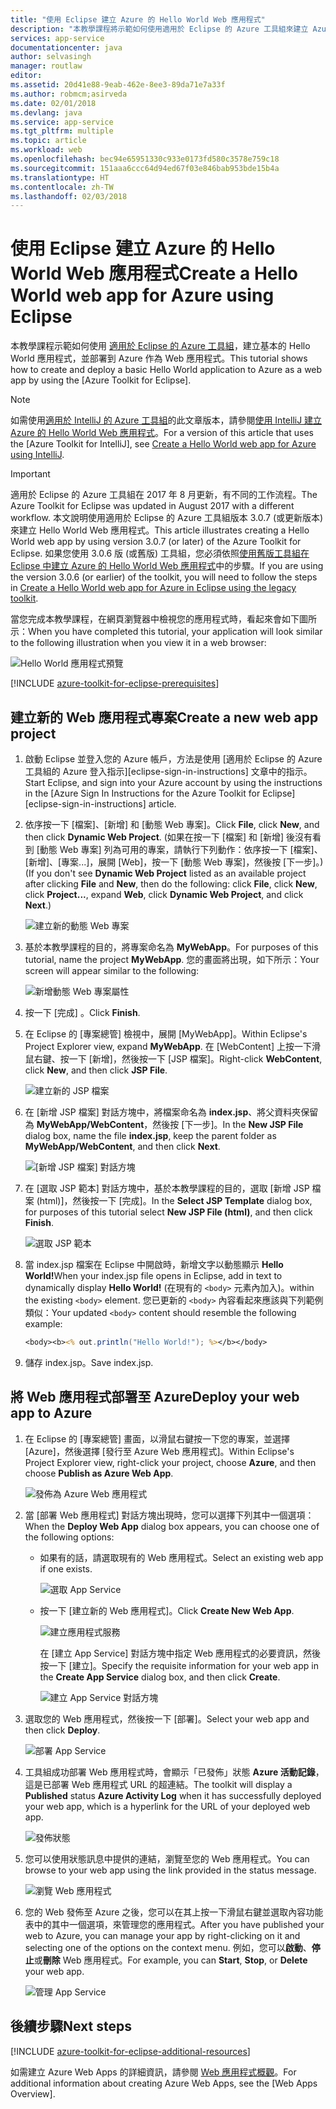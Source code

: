 ```yaml
---
title: "使用 Eclipse 建立 Azure 的 Hello World Web 應用程式"
description: "本教學課程將示範如何使用適用於 Eclipse 的 Azure 工具組來建立 Azure Hello World Web 應用程式。"
services: app-service
documentationcenter: java
author: selvasingh
manager: routlaw
editor: 
ms.assetid: 20d41e88-9eab-462e-8ee3-89da71e7a33f
ms.author: robmcm;asirveda
ms.date: 02/01/2018
ms.devlang: java
ms.service: app-service
ms.tgt_pltfrm: multiple
ms.topic: article
ms.workload: web
ms.openlocfilehash: bec94e65951330c933e0173fd580c3578e759c18
ms.sourcegitcommit: 151aaa6ccc64d94ed67f03e846bab953bde15b4a
ms.translationtype: HT
ms.contentlocale: zh-TW
ms.lasthandoff: 02/03/2018
---
```

# <a name="create-a-hello-world-web-app-for-azure-using-eclipse"></a><span data-ttu-id="30c08-103">使用 Eclipse 建立 Azure 的 Hello World Web 應用程式</span><span class="sxs-lookup"><span data-stu-id="30c08-103">Create a Hello World web app for Azure using Eclipse</span></span>

<span data-ttu-id="30c08-104">本教學課程示範如何使用 [適用於 Eclipse 的 Azure 工具組]，建立基本的 Hello World 應用程式，並部署到 Azure 作為 Web 應用程式。</span><span class="sxs-lookup"><span data-stu-id="30c08-104">This tutorial shows how to create and deploy a basic Hello World application to Azure as a web app by using the [Azure Toolkit for Eclipse].</span></span>

> [!NOTE]
>
> <span data-ttu-id="30c08-105">如需使用[適用於 IntelliJ 的 Azure 工具組]的此文章版本，請參閱[使用 IntelliJ 建立 Azure 的 Hello World Web 應用程式][intellij-hello-world]。</span><span class="sxs-lookup"><span data-stu-id="30c08-105">For a version of this article that uses the [Azure Toolkit for IntelliJ], see [Create a Hello World web app for Azure using IntelliJ][intellij-hello-world].</span></span>
>

> [!IMPORTANT]
> 
> <span data-ttu-id="30c08-106">適用於 Eclipse 的 Azure 工具組在 2017 年 8 月更新，有不同的工作流程。</span><span class="sxs-lookup"><span data-stu-id="30c08-106">The Azure Toolkit for Eclipse was updated in August 2017 with a different workflow.</span></span> <span data-ttu-id="30c08-107">本文說明使用適用於 Eclipse 的 Azure 工具組版本 3.0.7 (或更新版本) 來建立 Hello World Web 應用程式。</span><span class="sxs-lookup"><span data-stu-id="30c08-107">This article illustrates creating a Hello World web app by using version 3.0.7 (or later) of the Azure Toolkit for Eclipse.</span></span> <span data-ttu-id="30c08-108">如果您使用 3.0.6 版 (或舊版) 工具組，您必須依照[使用舊版工具組在 Eclipse 中建立 Azure 的 Hello World Web 應用程式][Legacy Version]中的步驟。</span><span class="sxs-lookup"><span data-stu-id="30c08-108">If you are using the version 3.0.6 (or earlier) of the toolkit, you will need to follow the steps in [Create a Hello World web app for Azure in Eclipse using the legacy toolkit][Legacy Version].</span></span>
> 

<span data-ttu-id="30c08-109">當您完成本教學課程，在網頁瀏覽器中檢視您的應用程式時，看起來會如下圖所示：</span><span class="sxs-lookup"><span data-stu-id="30c08-109">When you have completed this tutorial, your application will look similar to the following illustration when you view it in a web browser:</span></span>

![Hello World 應用程式預覽][browse-web-app]

[!INCLUDE [azure-toolkit-for-eclipse-prerequisites](../includes/azure-toolkit-for-eclipse-prerequisites.md)]

## <a name="create-a-new-web-app-project"></a><span data-ttu-id="30c08-111">建立新的 Web 應用程式專案</span><span class="sxs-lookup"><span data-stu-id="30c08-111">Create a new web app project</span></span>

1. <span data-ttu-id="30c08-112">啟動 Eclipse 並登入您的 Azure 帳戶，方法是使用 [適用於 Eclipse 的 Azure 工具組的 Azure 登入指示][eclipse-sign-in-instructions] 文章中的指示。</span><span class="sxs-lookup"><span data-stu-id="30c08-112">Start Eclipse, and sign into your Azure account by using the instructions in the [Azure Sign In Instructions for the Azure Toolkit for Eclipse][eclipse-sign-in-instructions] article.</span></span>

1. <span data-ttu-id="30c08-113">依序按一下 [檔案]、[新增] 和 [動態 Web 專案]。</span><span class="sxs-lookup"><span data-stu-id="30c08-113">Click **File**, click **New**, and then click **Dynamic Web Project**.</span></span> <span data-ttu-id="30c08-114">(如果在按一下 [檔案] 和 [新增] 後沒有看到 [動態 Web 專案] 列為可用的專案，請執行下列動作：依序按一下 [檔案]、[新增]、[專案...]，展開 [Web]，按一下 [動態 Web 專案]，然後按 [下一步]。)</span><span class="sxs-lookup"><span data-stu-id="30c08-114">(If you don't see **Dynamic Web Project** listed as an available project after clicking **File** and **New**, then do the following: click **File**, click **New**, click **Project...**, expand **Web**, click **Dynamic Web Project**, and click **Next**.)</span></span>

   ![建立新的動態 Web 專案][file-new-dynamic-web-project]

2. <span data-ttu-id="30c08-116">基於本教學課程的目的，將專案命名為 **MyWebApp**。</span><span class="sxs-lookup"><span data-stu-id="30c08-116">For purposes of this tutorial, name the project **MyWebApp**.</span></span> <span data-ttu-id="30c08-117">您的畫面將出現，如下所示：</span><span class="sxs-lookup"><span data-stu-id="30c08-117">Your screen will appear similar to the following:</span></span>
   
   ![新增動態 Web 專案屬性][dynamic-web-project-properties]

3. <span data-ttu-id="30c08-119">按一下 [完成] 。</span><span class="sxs-lookup"><span data-stu-id="30c08-119">Click **Finish**.</span></span>

4. <span data-ttu-id="30c08-120">在 Eclipse 的 [專案總管] 檢視中，展開 [MyWebApp]。</span><span class="sxs-lookup"><span data-stu-id="30c08-120">Within Eclipse's Project Explorer view, expand **MyWebApp**.</span></span> <span data-ttu-id="30c08-121">在 [WebContent] 上按一下滑鼠右鍵、按一下 [新增]，然後按一下 [JSP 檔案]。</span><span class="sxs-lookup"><span data-stu-id="30c08-121">Right-click **WebContent**, click **New**, and then click **JSP File**.</span></span>

   ![建立新的 JSP 檔案][create-new-jsp-file]

5. <span data-ttu-id="30c08-123">在 [新增 JSP 檔案] 對話方塊中，將檔案命名為 **index.jsp**、將父資料夾保留為 **MyWebApp/WebContent**，然後按 [下一步]。</span><span class="sxs-lookup"><span data-stu-id="30c08-123">In the **New JSP File** dialog box, name the file **index.jsp**, keep the parent folder as **MyWebApp/WebContent**, and then click **Next**.</span></span>

   ![[新增 JSP 檔案] 對話方塊][new-jsp-file-dialog]

6. <span data-ttu-id="30c08-125">在 [選取 JSP 範本] 對話方塊中，基於本教學課程的目的，選取 [新增 JSP 檔案 (html)]，然後按一下 [完成]。</span><span class="sxs-lookup"><span data-stu-id="30c08-125">In the **Select JSP Template** dialog box, for purposes of this tutorial select **New JSP File (html)**, and then click **Finish**.</span></span>

   ![選取 JSP 範本][select-jsp-template]

7. <span data-ttu-id="30c08-127">當 index.jsp 檔案在 Eclipse 中開啟時，新增文字以動態顯示 **Hello World!**</span><span class="sxs-lookup"><span data-stu-id="30c08-127">When your index.jsp file opens in Eclipse, add in text to dynamically display **Hello World!**</span></span> <span data-ttu-id="30c08-128">(在現有的 `<body>` 元素內加入)。</span><span class="sxs-lookup"><span data-stu-id="30c08-128">within the existing `<body>` element.</span></span> <span data-ttu-id="30c08-129">您已更新的 `<body>` 內容看起來應該與下列範例類似：</span><span class="sxs-lookup"><span data-stu-id="30c08-129">Your updated `<body>` content should resemble the following example:</span></span>
   
   ```jsp
   <body><b><% out.println("Hello World!"); %></b></body>
   ```

8. <span data-ttu-id="30c08-130">儲存 index.jsp。</span><span class="sxs-lookup"><span data-stu-id="30c08-130">Save index.jsp.</span></span>

## <a name="deploy-your-web-app-to-azure"></a><span data-ttu-id="30c08-131">將 Web 應用程式部署至 Azure</span><span class="sxs-lookup"><span data-stu-id="30c08-131">Deploy your web app to Azure</span></span>

1. <span data-ttu-id="30c08-132">在 Eclipse 的 [專案總管] 畫面，以滑鼠右鍵按一下您的專案，並選擇 [Azure]，然後選擇 [發行至 Azure Web 應用程式]。</span><span class="sxs-lookup"><span data-stu-id="30c08-132">Within Eclipse's Project Explorer view, right-click your project, choose **Azure**, and then choose **Publish as Azure Web App**.</span></span>
   
   ![發佈為 Azure Web 應用程式][publish-as-azure-web-app]

1. <span data-ttu-id="30c08-134">當 [部署 Web 應用程式] 對話方塊出現時，您可以選擇下列其中一個選項：</span><span class="sxs-lookup"><span data-stu-id="30c08-134">When the **Deploy Web App** dialog box appears, you can choose one of the following options:</span></span>

   * <span data-ttu-id="30c08-135">如果有的話，請選取現有的 Web 應用程式。</span><span class="sxs-lookup"><span data-stu-id="30c08-135">Select an existing web app if one exists.</span></span>

      ![選取 App Service][select-app-service]

   * <span data-ttu-id="30c08-137">按一下 [建立新的 Web 應用程式]。</span><span class="sxs-lookup"><span data-stu-id="30c08-137">Click **Create New Web App**.</span></span>

      ![建立應用程式服務][create-app-service]

      <span data-ttu-id="30c08-139">在 [建立 App Service] 對話方塊中指定 Web 應用程式的必要資訊，然後按一下 [建立]。</span><span class="sxs-lookup"><span data-stu-id="30c08-139">Specify the requisite information for your web app in the **Create App Service** dialog box, and then click **Create**.</span></span>

      ![建立 App Service 對話方塊][create-app-service-dialog]

1. <span data-ttu-id="30c08-141">選取您的 Web 應用程式，然後按一下 [部署]。</span><span class="sxs-lookup"><span data-stu-id="30c08-141">Select your web app and then click **Deploy**.</span></span>

   ![部署 App Service][deploy-app-service]

1. <span data-ttu-id="30c08-143">工具組成功部署 Web 應用程式時，會顯示「已發佈」狀態 **Azure 活動記錄**，這是已部署 Web 應用程式 URL 的超連結。</span><span class="sxs-lookup"><span data-stu-id="30c08-143">The toolkit will display a **Published** status **Azure Activity Log** when it has successfully deployed your web app, which is a hyperlink for the URL of your deployed web app.</span></span>

   ![發佈狀態][publish-status]

1. <span data-ttu-id="30c08-145">您可以使用狀態訊息中提供的連結，瀏覽至您的 Web 應用程式。</span><span class="sxs-lookup"><span data-stu-id="30c08-145">You can browse to your web app using the link provided in the status message.</span></span>

   ![瀏覽 Web 應用程式][browse-web-app]

1. <span data-ttu-id="30c08-147">您的 Web 發佈至 Azure 之後，您可以在其上按一下滑鼠右鍵並選取內容功能表中的其中一個選項，來管理您的應用程式。</span><span class="sxs-lookup"><span data-stu-id="30c08-147">After you have published your web to Azure, you can manage your app by right-clicking on it and selecting one of the options on the context menu.</span></span> <span data-ttu-id="30c08-148">例如，您可以**啟動**、**停止**或**刪除** Web 應用程式。</span><span class="sxs-lookup"><span data-stu-id="30c08-148">For example, you can **Start**, **Stop**, or **Delete** your web app.</span></span>

   ![管理 App Service][manage-app-service]

## <a name="next-steps"></a><span data-ttu-id="30c08-150">後續步驟</span><span class="sxs-lookup"><span data-stu-id="30c08-150">Next steps</span></span>

[!INCLUDE [azure-toolkit-for-eclipse-additional-resources](../includes/azure-toolkit-for-eclipse-additional-resources.md)]

<span data-ttu-id="30c08-151">如需建立 Azure Web Apps 的詳細資訊，請參閱 [Web 應用程式概觀]。</span><span class="sxs-lookup"><span data-stu-id="30c08-151">For additional information about creating Azure Web Apps, see the [Web Apps Overview].</span></span>

<!-- URL List -->

[適用於 Eclipse 的 Azure 工具組]: azure-toolkit-for-eclipse.md
[適用於 IntelliJ 的 Azure 工具組]: ../intellij/azure-toolkit-for-intellij.md
[intellij-hello-world]: ../intellij/azure-toolkit-for-intellij-create-hello-world-web-app.md
[Web 應用程式概觀]: /azure/app-service/app-service-web-overview
[Apache Tomcat]: http://tomcat.apache.org/
[Jetty]: http://www.eclipse.org/jetty/
[Legacy Version]: azure-toolkit-for-eclipse-create-hello-world-web-app-legacy-version.md

<!-- IMG List -->

[browse-web-app]: ./media/azure-toolkit-for-eclipse-create-hello-world-web-app/browse-web-app.png
[file-new-dynamic-web-project]: ./media/azure-toolkit-for-eclipse-create-hello-world-web-app/file-new-dynamic-web-project.png
[dynamic-web-project-properties]: ./media/azure-toolkit-for-eclipse-create-hello-world-web-app/dynamic-web-project-properties.png
[create-new-jsp-file]: ./media/azure-toolkit-for-eclipse-create-hello-world-web-app/create-new-jsp-file.png
[new-jsp-file-dialog]: ./media/azure-toolkit-for-eclipse-create-hello-world-web-app/new-jsp-file-dialog.png
[select-jsp-template]: ./media/azure-toolkit-for-eclipse-create-hello-world-web-app/select-jsp-template.png
[publish-as-azure-web-app]: ./media/azure-toolkit-for-eclipse-create-hello-world-web-app/publish-as-azure-web-app.png
[deploy-web-app-dialog]: ./media/azure-toolkit-for-eclipse-create-hello-world-web-app/deploy-web-app-dialog.png
[select-app-service]: ./media/azure-toolkit-for-eclipse-create-hello-world-web-app/select-app-service.png
[create-app-service-dialog]: ./media/azure-toolkit-for-eclipse-create-hello-world-web-app/create-app-service-dialog.png
[publish-status]: ./media/azure-toolkit-for-eclipse-create-hello-world-web-app/publish-status.png
[create-app-service]: ./media/azure-toolkit-for-eclipse-create-hello-world-web-app/create-app-service.png
[deploy-app-service]: ./media/azure-toolkit-for-eclipse-create-hello-world-web-app/deploy-app-service.png
[manage-app-service]: ./media/azure-toolkit-for-eclipse-create-hello-world-web-app/manage-app-service.png
